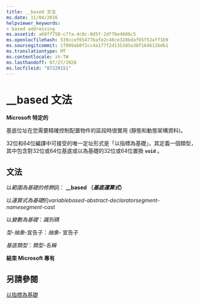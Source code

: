 ```yaml
---
title: __based 文法
ms.date: 11/04/2016
helpviewer_keywords:
- based addressing
ms.assetid: a68ff750-c7fa-4c0c-8d5f-2df76e4686c5
ms.openlocfilehash: 539ccef65477bafe2c46ce328bdaf65f52aff1b9
ms.sourcegitcommit: 1f009ab0f2cc4a177f2d1353d5a38f164612bdb1
ms.translationtype: MT
ms.contentlocale: zh-TW
ms.lasthandoff: 07/27/2020
ms.locfileid: "87229151"
---
```

# <a name="__based-grammar"></a>__based 文法

**Microsoft 特定的**

基底位址在您需要精確控制配置物件的區段時很實用 (靜態和動態架構資料)。

32位和64位編譯中可接受的唯一定址形式是「以指標為基礎」，其定義一個類型，其中包含對32位或64位基底或以為基礎的32位或64位置換 **`void`** 。

## <a name="grammar"></a>文法

以*範圍為基礎的修飾*詞： **__based （***基底運算式***）**    

以*運算式為基礎*的*variablebased-abstract-declaratorsegment-namesegment-cast*

以*變數為基礎*：*識別碼*

*型-抽象*-宣告子：*抽象-* 宣告子

*基底類型*：*類型-名稱*

**結束 Microsoft 專有**

## <a name="see-also"></a>另請參閱

[以指標為基礎](../cpp/based-pointers-cpp.md)
